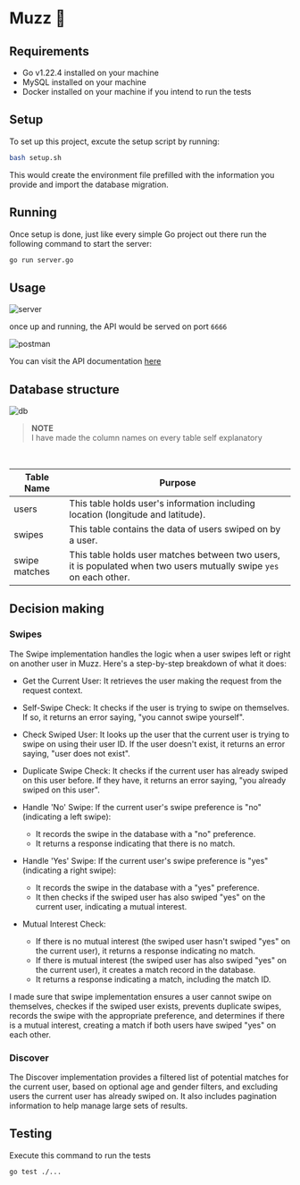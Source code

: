 # Muzz 🦋

## Requirements
* Go v1.22.4 installed on your machine 
* MySQL installed on your machine 
* Docker installed on your machine if you intend to run the tests

## Setup

To set up this project, excute the setup script by running:

```bash
bash setup.sh
```

This would create the environment file prefilled with the information you provide and import the database migration.

## Running

Once setup is done, just like every simple Go project out there run the following command to start the server:

```bash 
go run server.go
```

## Usage

![server](https://res.cloudinary.com/ichtrojan/image/upload/v1719273507/server_gdzdpm.png)

once up and running, the API would be served on port `6666`

![postman](https://res.cloudinary.com/ichtrojan/image/upload/v1719273607/Screenshot_2024-06-25_at_12.59.52_am_ez9pcc.png)

You can visit the API documentation [here](https://documenter.getpostman.com/view/23911707/2sA3XY6xcG)

## Database structure

![db](https://res.cloudinary.com/ichtrojan/image/upload/v1719262721/Untitled_yvz6gf.svg)

>**NOTE**<br/>
> I have made the column names on every table self explanatory

<br/>

| Table Name | Purpose |
|---|---|
| users | This table holds user's information including location (longitude and latitude). |
| swipes | This table contains the data of users swiped on by a user. |
| swipe matches | This table holds user matches between two users, it is populated when two users mutually swipe `yes` on each other.  |


## Decision making 

### Swipes 

The Swipe implementation handles the logic when a user swipes left or right on another user in Muzz. Here's a step-by-step breakdown of what it does:

* Get the Current User: It retrieves the user making the request from the request context.

* Self-Swipe Check: It checks if the user is trying to swipe on themselves. If so, it returns an error saying, "you cannot swipe yourself".

* Check Swiped User: It looks up the user that the current user is trying to swipe on using their user ID. If the user doesn't exist, it returns an error saying, "user does not exist".

* Duplicate Swipe Check: It checks if the current user has already swiped on this user before. If they have, it returns an error saying, "you already swiped on this user".

* Handle 'No' Swipe: If the current user's swipe preference is "no" (indicating a left swipe):
   - It records the swipe in the database with a "no" preference.
   - It returns a response indicating that there is no match.
  
* Handle 'Yes' Swipe: If the current user's swipe preference is "yes" (indicating a right swipe):
  - It records the swipe in the database with a "yes" preference.
  - It then checks if the swiped user has also swiped "yes" on the current user, indicating a mutual interest.

* Mutual Interest Check:
  - If there is no mutual interest (the swiped user hasn't swiped "yes" on the current user), it returns a response indicating no match.
  - If there is mutual interest (the swiped user has also swiped "yes" on the current user), it creates a match record in the database.
  - It returns a response indicating a match, including the match ID.

I made sure that swipe implementation ensures a user cannot swipe on themselves, checkes if the swiped user exists, prevents duplicate swipes, records the swipe with the appropriate preference, and determines if there is a mutual interest, creating a match if both users have swiped "yes" on each other.

### Discover

The Discover implementation provides a filtered list of potential matches for the current user, based on optional age and gender filters, and excluding users the current user has already swiped on. It also includes pagination information to help manage large sets of results.

## Testing

Execute this command to run the tests

```bash 
go test ./...
```
